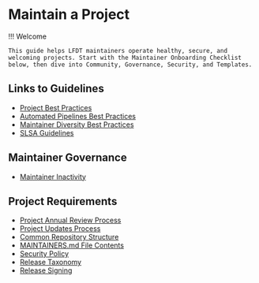 [//]: # (SPDX-License-Identifier: CC-BY-4.0)

# Maintain a Project

!!! Welcome

    This guide helps LFDT maintainers operate healthy, secure, and welcoming projects. Start with the Maintainer Onboarding Checklist below, then dive into Community, Governance, Security, and Templates.

## Links to Guidelines

- [Project Best Practices](https://lf-decentralized-trust.github.io/governance/guidelines/project-best-practices/)
- [Automated Pipelines Best Practices](https://lf-decentralized-trust.github.io/governance/guidelines/automated-pipelines-best-practices/)
- [Maintainer Diversity Best Practices](https://lf-decentralized-trust.github.io/governance/guidelines/maintainer-diversity-best-practices/)
- [SLSA Guidelines](https://lf-decentralized-trust.github.io/governance/guidelines/slsa-guidelines/)

## Maintainer Governance

- [Maintainer Inactivity](https://lf-decentralized-trust.github.io/governance/governing-documents/inactivity/#maintainer-inactivity)

## Project Requirements

- [Project Annual Review Process](https://lf-decentralized-trust.github.io/governance/governing-documents/project-annual-review/)
- [Project Updates Process](https://lf-decentralized-trust.github.io/governance/governing-documents/project-updates/)
- [Common Repository Structure](https://lf-decentralized-trust.github.io/governance/governing-documents/project-updates/)
- [MAINTAINERS.md File Contents](https://lf-decentralized-trust.github.io/governance/governing-documents/MAINTAINERS-file/)
- [Security Policy](https://lf-decentralized-trust.github.io/governance/governing-documents/security/)
- [Release Taxonomy](https://lf-decentralized-trust.github.io/governance/governing-documents/release-taxonomy/)
- [Release Signing](https://lf-decentralized-trust.github.io/governance/governing-documents/release-signing/)
